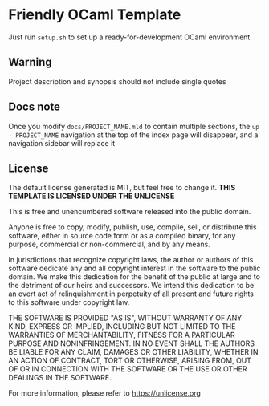 # Friendly OCaml Template

Just run `setup.sh` to set up a ready-for-development OCaml environment

## Warning
Project description and synopsis should not include single quotes

## Docs note
Once you modify `docs/PROJECT_NAME.mld` to contain multiple sections, the `up - PROJECT_NAME` navigation at the top of the index page will disappear, and a navigation sidebar will replace it

## License 
The default license generated is MIT, but feel free to change it. <b>THIS TEMPLATE IS LICENSED UNDER THE UNLICENSE</b>

This is free and unencumbered software released into the public domain.

Anyone is free to copy, modify, publish, use, compile, sell, or
distribute this software, either in source code form or as a compiled
binary, for any purpose, commercial or non-commercial, and by any
means.

In jurisdictions that recognize copyright laws, the author or authors
of this software dedicate any and all copyright interest in the
software to the public domain. We make this dedication for the benefit
of the public at large and to the detriment of our heirs and
successors. We intend this dedication to be an overt act of
relinquishment in perpetuity of all present and future rights to this
software under copyright law.

THE SOFTWARE IS PROVIDED "AS IS", WITHOUT WARRANTY OF ANY KIND,
EXPRESS OR IMPLIED, INCLUDING BUT NOT LIMITED TO THE WARRANTIES OF
MERCHANTABILITY, FITNESS FOR A PARTICULAR PURPOSE AND NONINFRINGEMENT.
IN NO EVENT SHALL THE AUTHORS BE LIABLE FOR ANY CLAIM, DAMAGES OR
OTHER LIABILITY, WHETHER IN AN ACTION OF CONTRACT, TORT OR OTHERWISE,
ARISING FROM, OUT OF OR IN CONNECTION WITH THE SOFTWARE OR THE USE OR
OTHER DEALINGS IN THE SOFTWARE.

For more information, please refer to <https://unlicense.org>
